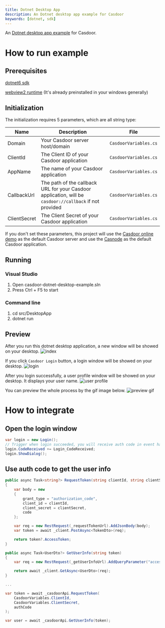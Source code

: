 ```yaml
---
title: Dotnet Desktop App
description: An Dotnet desktop app example for Casdoor
keywords: [dotnet, sdk]
---
```


An [Dotnet desktop app example](https://github.com/casdoor/casdoor-dotnet-desktop-example) for Casdoor.

# How to run example

## Prerequisites

[dotnet6 sdk](https://dotnet.microsoft.com/en-us/download)

[webview2 runtime](https://developer.microsoft.com/zh-cn/microsoft-edge/webview2/#download-section) (It's already preinstalled in your windows generally)

## Initialization

The initialization requires 5 parameters, which are all string type:

| Name         | Description                                                                                             | File                  |
| ------------ | ------------------------------------------------------------------------------------------------------- | --------------------- |
| Domain       | Your Casdoor server host/domain                                                                         | `CasdoorVariables.cs` |
| ClientId     | The Client ID of your Casdoor application                                                               | `CasdoorVariables.cs` |
| AppName      | The name of your Casdoor application                                                                    | `CasdoorVariables.cs` |
| CallbackUrl  | The path of the callback URL for your Casdoor application, will be `casdoor://callback` if not provided | `CasdoorVariables.cs` |
| ClientSecret | The Client Secret of your Casdoor application                                                           | `CasdoorVariables.cs` |

If you don't set these parameters, this project will use the [Casdoor online demo](https://door.casdoor.com) as the default Casdoor server and use the [Casnode](https://door.casdoor.com/applications/app-casnode) as the default Casdoor application.

## Running

### Visual Studio

1. Open casdoor-dotnet-desktop-example.sln
2. Press Ctrl + F5 to start

### Command line

1. cd src/DesktopApp
2. dotnet run

## Preview

After you run this dotnet desktop application, a new window will be showed on your desktop.
![index](/img/how-to-connect/desktop-sdks/dotnet-app/index.png)

If you click `Casdoor Login` button, a login window will be showed on your desktop.
![login](/img/how-to-connect/desktop-sdks/dotnet-app/login.png)

After you login successfully, a user profile window will be showed on your desktop. It displays your user name.
![user profile](/img/how-to-connect/desktop-sdks/dotnet-app/userprofile.png)

You can preview the whole process by the gif image below.
![preview gif](/img/how-to-connect/desktop-sdks/dotnet-app/preview.gif)

# How to integrate

## Open the login window

```csharp
var login = new Login();
// Trigger when login succeeded, you will receive auth code in event handler
login.CodeReceived += Login_CodeReceived;
login.ShowDialog();
```

## Use auth code to get the user info

```csharp
public async Task<string?> RequestToken(string clientId, string clientSecret, string code)
{
    var body = new
    {
        grant_type = "authorization_code",
        client_id = clientId,
        client_secret = clientSecret,
        code
    };

    var req = new RestRequest(_requestTokenUrl).AddJsonBody(body);
    var token = await _client.PostAsync<TokenDto>(req);

    return token?.AccessToken;
}

public async Task<UserDto?> GetUserInfo(string token)
{
    var req = new RestRequest(_getUserInfoUrl).AddQueryParameter("accessToken", token);

    return await _client.GetAsync<UserDto>(req);
}

...

var token = await _casdoorApi.RequestToken(
    CasdoorVariables.ClientId,
    CasdoorVariables.ClientSecret,
    authCode
);

var user = await _casdoorApi.GetUserInfo(token);
```
